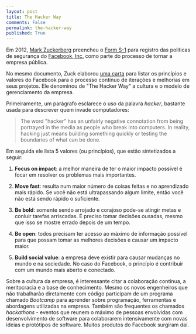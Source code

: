```yaml
---
layout: post
title: The Hacker Way
comments: False
permalink: the-hacker-way
published: True
---
```


Em 2012, [Mark Zuckerberg](http://en.wikipedia.org/wiki/Mark_Zuckerberg) preencheu o [Form S-1](http://en.wikipedia.org/wiki/Form_S-1) para registro das políticas de segurança do [Facebook, Inc.](http://facebook.com) como parte do processo de tornar a empresa pública. 

No mesmo documento, Zuck elaborou [uma carta](http://www.sec.gov/Archives/edgar/data/1326801/000119312512034517/d287954ds1.htm#toc287954_10) para listar os princípios e valores do Facebook para o processo contínuo de iterações e melhorias em seus projetos. Ele denominou de "The Hacker Way" a cultura e o modelo de gerenciamento da empresa. 

Primeiramente, um parágrafo esclarece o uso da palavra *hacker*, bastante usada para descrever quem invade computadores:

> The word "hacker" has an unfairly negative connotation from being portrayed in the media as people who break into computers. In reality, hacking just means building something quickly or testing the boundaries of what can be done.

Em seguida ele lista 5 valores (ou princípios), que estão sintetizados a seguir:

1. **Focus on impact**: a melhor maneira de ter o maior impacto possível é focar em resolver os problemas mais importantes.

1. **Move fast**: resulta num maior número de coisas feitas e no aprendizado mais rápido. Se você não está ultrapassando algum limite, então você não está sendo rápido o suficiente.

1. **Be bold**: somente sendo arrojado e corajoso pode-se atingir metas e conluir tarefas arriscadas. É preciso tomar decisões ousadas, mesmo que isso se mostre errado depois de um tempo.

1. **Be open**: todos precisam ter acesso ao máximo de informação possível para que possam tomar as melhores decisões e causar um impacto maior.
 
1. **Build social value**: a empresa deve existir para causar mudanças no mundo e na sociedade. No caso do Facebook, o princípio é contribuir com um mundo mais aberto e conectado.


Sobre a cultura da empresa, é interessante citar a colaboração contínua, a meritocracia e a base de conhecimento. Mesmo os novos engenheiros que não trabalharão diretamente com código participam de um programa chamado *Bootcamp* para aprender sobre programação, ferramentas e abordagens utilizadas na empresa. Também são frequentes os chamados *hackathons* - eventos que reunem o máximo de pessoas envolvidas com desenvolvimento de software para colaborarem intensivamente com novas ideias e protótipos de software. Muitos produtos do Facebook surgiram daí.

